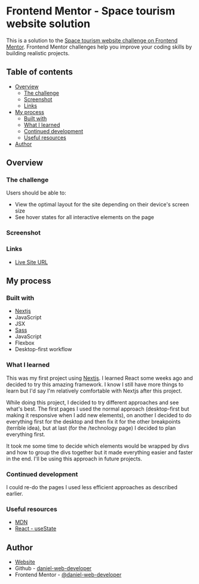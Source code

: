 # Frontend Mentor - Space tourism website solution

This is a solution to the [Space tourism website challenge on Frontend Mentor](https://www.frontendmentor.io/challenges/space-tourism-multipage-website-gRWj1URZ3). Frontend Mentor challenges help you improve your coding skills by building realistic projects.


## Table of contents

- [Overview](#overview)
  - [The challenge](#the-challenge)
  - [Screenshot](#screenshot)
  - [Links](#links)
- [My process](#my-process)
  - [Built with](#built-with)
  - [What I learned](#what-i-learned)
  - [Continued development](#continued-development)
  - [Useful resources](#useful-resources)
- [Author](#author)

## Overview

### The challenge

Users should be able to:

- View the optimal layout for the site depending on their device's screen size
- See hover states for all interactive elements on the page

### Screenshot



### Links

- [Live Site URL](https://nextjs-space-turism.vercel.app/)

## My process

### Built with

- [Nextjs](https://nextjs.org/)
- JavaScript
- JSX
- [Sass](https://sass-lang.com/)
- JavaScript
- Flexbox
- Desktop-first workflow

### What I learned

This was my first project using [Nextjs](https://nextjs.org/). I learned React some weeks ago and decided to try this amazing framework. I know I still have more things to learn but I'd say I'm relatively comfortable with Nextjs after this project.

While doing this project, I decided to try different approaches and see what's best. The first pages I used the normal approach (desktop-first but making it responsive when I add new elements), on another I decided to do everything first for the desktop and then fix it for the other breakpoints (terrible idea), but at last (for the /technology page) I decided to plan everything first.

It took me some time to decide which elements would be wrapped by divs and how to group the divs together but it made everything easier and faster in the end. I'll be using this approach in future projects.

### Continued development

I could re-do the pages I used less efficient approaches as described earlier.

### Useful resources

- [MDN](https://developer.mozilla.org/en-US/docs/Web/CSS/box-shadow)
- [React - useState](https://react.dev/reference/react/useState)

## Author

- [Website](https://danieldevelops.tech/)
- Github - [daniel-web-developer](https://github.com/daniel-web-developer)
- Frontend Mentor - [@daniel-web-developer](https://www.frontendmentor.io/profile/daniel-web-developer)